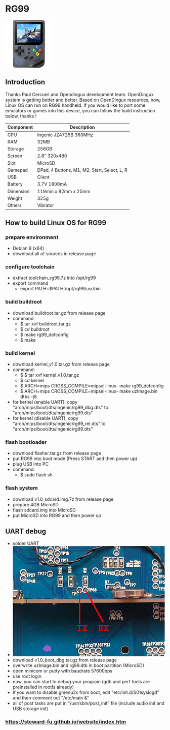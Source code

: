 # RG99
![Alt text](imgs/main.jpg)
  
## Introduction
Thanks Paul Cercueil and Opendingux development team. OpenDingux system is getting better and better. Based on OpenDingux resources, now, Linux OS can run on RG99 handheld. If you would like to port some emulators or games into this device, you can follow the build instruction below, thanks !  
  
|Component|Description                                 |
|---------|--------------------------------------------|
|CPU      |Ingenic JZ4725B 360MHz                      |
|RAM      |32MB                                        |
|Storage  |256GB                                       |
|Screen   |2.8" 320x480                                |
|Slot     |MicroSD                                     |
|Gamepad  |DPad, 4 Buttons, M1, M2, Start, Select, L, R|
|USB      |Client                                      |
|Battery  |3.7V 1800mA                                 |
|Dimension|119mm x 82mm x 25mm                         |
|Weight   |325g                                        |
|Others   |Vibrator                                    |
  
## How to build Linux OS for RG99  
### prepare environment
-  Debian 9 (x64)
-  download all of sources in release page
  
### configure toolchain
-  extract toolchain_rg99.7z into /opt/rg99
-  export command
   -  export PATH=$PATH:/opt/rg99/usr/bin
   
### build buildroot
-  download buildroot.tar.gz from release page
-  command
   -  $ tar xvf buildroot.tar.gz
   -  $ cd buildroot
   -  $ make rg99_defconfig
   -  $ make
  
### build kernel
-  download kernel_v1.0.tar.gz from release page
-  command:
   -  $ $ tar xvf kernel_v1.0.tar.gz
   -  $ cd kernel
   -  $ ARCH=mips CROSS_COMPILE=mipsel-linux- make rg99_defconfig
   -  $ ARCH=mips CROSS_COMPILE=mipsel-linux- make uzImage.bin dtbs -j8
-  for kernel (enable UART), copy "arch/mips/boot/dts/ingenic/rg99_dbg.dts" to "arch/mips/boot/dts/ingenic/rg99.dts"
-  for kernel (disable UART), copy "arch/mips/boot/dts/ingenic/rg99_rel.dts" to "arch/mips/boot/dts/ingenic/rg99.dts"
  
### flash bootloader
-  download flasher.tar.gz from release page
-  put RG99 into boot mode (Press START and then power up)
-  plug USB into PC
-  command:
   -  $ sudo flash.sh
  
### flash system
-  download v1.0_sdcard.img.7z from release page
-  prepare 4GB MicroSD
-  flash sdcard.img into MicroSD
-  put MicroSD into RG99 and then power up
  
## UART debug
-  solder UART
-  ![Alt text](imgs/uart.jpg)
-  download v1.0_boot_dbg.tar.gz from release page
-  overwrite uzImage.bin and rg99.dtb in boot partition (MicroSD)
-  open minicom or putty with baudrate 57600bps
-  use root login
-  now, you can start to debug your program (gdb and perf tools are preinstalled in rootfs already)
-  if you want to disable gmenu2x from boot, edit "etc/init.d/S01syslogd" and then comment out "/etc/main &"
-  all of post tasks are put in "/usr/sbin/post_init" file (include audio init and USB storage init)
  
### https://steward-fu.github.io/website/index.htm

